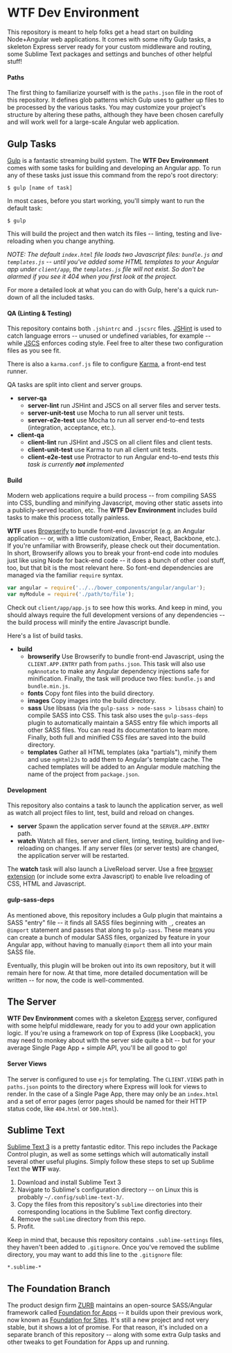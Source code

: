 # WTF Dev Environment

This repository is meant to help folks get a head start on building Node+Angular web applications. It comes with some nifty Gulp tasks, a skeleton Express server ready for your custom middleware and routing, some Sublime Text packages and settings and bunches of other helpful stuff!

#### Paths

The first thing to familiarize yourself with is the `paths.json` file in the root of this repository. It defines glob patterns which Gulp uses to gather up files to be processed by the various tasks. You may customize your project's structure by altering these paths, although they have been chosen carefully and will work well for a large-scale Angular web application.

## Gulp Tasks

[Gulp](http://gulpjs.com/) is a fantastic streaming build system. The **WTF Dev Environment** comes with some tasks for building and developing an Angular app. To run any of these tasks just issue this command from the repo's root directory:

```
$ gulp [name of task]
```

In most cases, before you start working, you'll simply want to run the default task:

```
$ gulp
```

This will build the project and then watch its files -- linting, testing and live-reloading when you change anything.

*NOTE: The default `index.html` file loads two Javascript files: `bundle.js` and `templates.js` -- until you've added some HTML templates to your Angular app under `client/app`, the `templates.js` file will not exist. So don't be alarmed if you see it 404 when you first look at the project.*

For more a detailed look at what you can do with Gulp, here's a quick run-down of all the included tasks.

#### QA (Linting & Testing)

This repository contains both `.jshintrc` and `.jscsrc` files. [JSHint](http://jshint.com/) is used to catch language errors -- unused or undefined variables, for example -- while
[JSCS](https://www.npmjs.com/package/jscs) enforces coding style. Feel free to alter these two configuration files as
you see fit.

There is also a `karma.conf.js` file to configure [Karma](http://karma-runner.github.io/0.12/index.html), a front-end test runner.

QA tasks are split into client and server groups.

- **server-qa**
    + **server-lint** run JSHint and JSCS on all server files and server tests.
    + **server-unit-test** use Mocha to run all server unit tests.
    + **server-e2e-test** use Mocha to run all server end-to-end tests (integration, acceptance, etc.).
- **client-qa**
    + **client-lint** run JSHint and JSCS on all client files and client tests.
    + **client-unit-test** use Karma to run all client unit tests.
    + **client-e2e-test** use Protractor to run Angular end-to-end tests *this task is currently **not** implemented*

#### Build

Modern web applications require a build process -- from compiling SASS into CSS, bundling and minifying Javascript, moving other static assets into a publicly-served location, etc. The **WTF Dev Environment** includes build tasks to make this process totally painless.

**WTF** uses [Browserify](http://browserify.org/) to bundle front-end Javascript (e.g. an Angular application -- or, with a little customization, Ember, React, Backbone, etc.). If you're unfamiliar with Browserify, please check out their documentation. In short, Browserify allows you to break your front-end code into modules just like using Node for back-end code -- it does a bunch of other cool stuff, too, but that bit is the most relevant here. So font-end dependencies are managed via the familiar `require` syntax.

```js
var angular = require('../../bower_components/angular/angular');
var myModule = require('./path/to/file');
```

Check out `client/app/app.js` to see how this works. And keep in mind, you should always require the full development versions of any dependencies -- the build process will minify the entire Javascript bundle.

Here's a list of build tasks.

- **build**
    + **browserify** Use Browserify to bundle front-end Javascript, using the `CLIENT.APP.ENTRY` path from `paths.json`. This task will also use `ngAnnotate` to make any Angular dependency injections safe for minification. Finally, the task will produce two files: `bundle.js` and `bundle.min.js`.
    + **fonts** Copy font files into the build directory.
    + **images** Copy images into the build directory.
    + **sass** Use libsass (via the `gulp-sass > node-sass > libsass` chain) to compile SASS into CSS. This task also uses the `gulp-sass-deps` plugin to automatically maintain a SASS entry file which imports all other SASS files. You can read its documentation to learn more. Finally, both full and minified CSS files are saved into the build directory.
    + **templates** Gather all HTML templates (aka "partials"), minify them and use `ngHtml2Js` to add them to Angular's template cache. The cached templates will be added to an Angular module matching the name of the project from `package.json`.

#### Development

This repository also contains a task to launch the application server, as well as watch all project files to lint, test, build and reload on changes.

- **server** Spawn the application server found at the `SERVER.APP.ENTRY` path.
- **watch** Watch all files, server and client, linting, testing, building and live-reloading on changes. If any server files (or server tests) are changed, the application server will be restarted.

The **watch** task will also launch a LiveReload server. Use a free [browser extension](http://feedback.livereload.com/knowledgebase/articles/86242-how-do-i-install-and-use-the-browser-extensions) (or include some extra Javascript) to enable live reloading of CSS, HTML and Javascript.

#### gulp-sass-deps

As mentioned above, this repository includes a Gulp plugin that maintains a SASS "entry" file -- it finds all SASS files beginning with `_`, creates an `@import` statement and passes that along to `gulp-sass`. These means you can create a bunch of modular SASS files, organized by feature in your Angular app, without having to manually `@import` them all into your main SASS file.

Eventually, this plugin will be broken out into its own repository, but it will remain here for now. At that time, more detailed documentation will be written -- for now, the code is well-commented.

## The Server

**WTF Dev Environment** comes with a skeleton [Express](http://expressjs.com/) server, configured with some helpful middleware, ready for you to add your own application logic. If you're using a framework on top of Express (like Loopback), you may need to monkey about with the server side quite a bit -- but for your average Single Page App + simple API, you'll be all good to go!

#### Server Views

The server is configured to use `ejs` for templating. The `CLIENT.VIEWS` path in `paths.json` points to the directory where Express will look for views to render. In the case of a Single Page App, there may only be an `index.html` and a set of error pages (error pages should be named for their HTTP status code, like `404.html` or `500.html`).

## Sublime Text

[Sublime Text 3](http://www.sublimetext.com/3) is a pretty fantastic editor. This repo includes the Package Control plugin, as well as some settings which will automatically install several other useful plugins. Simply follow these steps to set up Sublime Text the **WTF** way.

1. Download and install Sublime Text 3
2. Navigate to Sublime's configuration directory -- on Linux this is probably `~/.config/sublime-text-3/`.
3. Copy the files from this repository's `sublime` directories into their corresponding locations in the Sublime Text config directory.
4. Remove the `sublime` directory from this repo.
5. Profit.

Keep in mind that, because this repository contains `.sublime-settings` files, they haven't been added to `.gitignore`. Once you've removed the sublime directory, you may want to add this line to the `.gitignore` file:

```
*.sublime-*
```

## The Foundation Branch

The product design firm [ZURB](http://zurb.com/) maintains an open-source SASS/Angular framework called [Foundation for Apps](http://foundation.zurb.com/apps/) -- it builds upon their previous work, now known as [Foundation for Sites](http://foundation.zurb.com/). It's still a new project and not very stable, but it shows a lot of promise. For that reason, it's included on a separate branch of this repository -- along with some extra Gulp tasks and other tweaks to get Foundation for Apps up and running.
